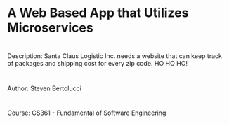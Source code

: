 # A Web Based App that Utilizes Microservices

# 
Description:
Santa Claus Logistic Inc. needs a website that can keep track of packages and shipping cost for every zip code. HO HO HO!

# 
Author: Steven Bertolucci

#
Course: CS361 - Fundamental of Software Engineering
